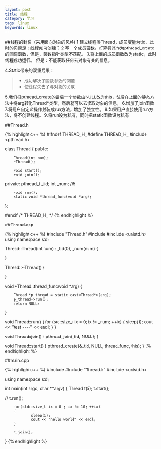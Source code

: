 ```yaml
---
layout: post
title: 线程
category: 学习
tags: linux
keywords: linux
---
```


##线程的封装（采用面向对象的风格)
1    建立线程类Thread，成员变量为tid，此时的问题是：线程如何创建？
2    写一个成员函数，打算将其作为pthread_create的回调函数，但是，函数指针类型不匹配。
3.将上面的成员函数改为static，此时线程成功运行。 但是：不能获取任何去对象有关的信息。

4.Static带来的双重后果：
>* 成功解决了函数参数的问题
>* 使线程失去了与对象的关联

5.我们将pthread_create的最后一个参数由NULL改为this，然后在上面的静态方法中将arg转化Thread*类型，然后就可以去读取对象的信息。
6.增加了join函数
7.将用户自定义操作封装成run方法，增加了独立性。
8.如果用户直接使用run方法，将不创建线程。
9.将run设为私有，同时把static函数设为私有

##Thread.h  

{% highlight c++ %}
#ifndef THREAD_H_
#define THREAD_H_
#include <pthread.h>

class Thread {
public:

        Thread(int num);
        ~Thread();

        void start();
        void join();
private:
        pthread_t _tid;
        int _num; //5

        void run();
        static void *thread_func(void *arg);
};

#endif /* THREAD_H_ */
{% endhighlight %}

##Thread.cpp  

{% highlight c++ %}
#include "Thread.h"
#include <iostream>
#include <unistd.h>
using namespace std;

Thread::Thread(int num) :
                _tid(0), _num(num) {

}

Thread::~Thread() {

}

void *Thread::thread_func(void *arg) {

        Thread *p_thread = static_cast<Thread*>(arg);
        p_thread->run();
        return NULL;
}

void Thread::run() {
        for (std::size_t ix = 0; ix != _num; ++ix) {
                sleep(1);
                cout << "test ----" << endl;
        }
}

void Thread::join() {
        pthread_join(_tid, NULL);
}

void Thread::start() {
        pthread_create(&_tid, NULL, thread_func, this);
}
{% endhighlight %}

##main.cpp  

{% highlight c++ %}
#include <iostream>
#include "Thread.h"
#include <unistd.h>

using namespace std;

int main(int argc, char **argv) {
        Thread t(5);
        t.start();

//        t.run();

        for(std::size_t ix = 0 ; ix != 10; ++ix)
        {
                sleep(1);
                cout << "hello world" << endl;
        }

        t.join();
}
{% endhighlight %}




